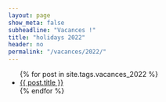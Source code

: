 ```yaml
---
layout: page
show_meta: false
subheadline: "Vacances !"
title: "holidays 2022"
header: no
permalink: "/vacances/2022/"
---
```

<ul>
    {% for post in site.tags.vacances_2022 %}
    <li><a href="{{ site.url }}{{ site.baseurl }}{{ post.url }}">{{ post.title }}</a></li>
    {% endfor %}
</ul>
